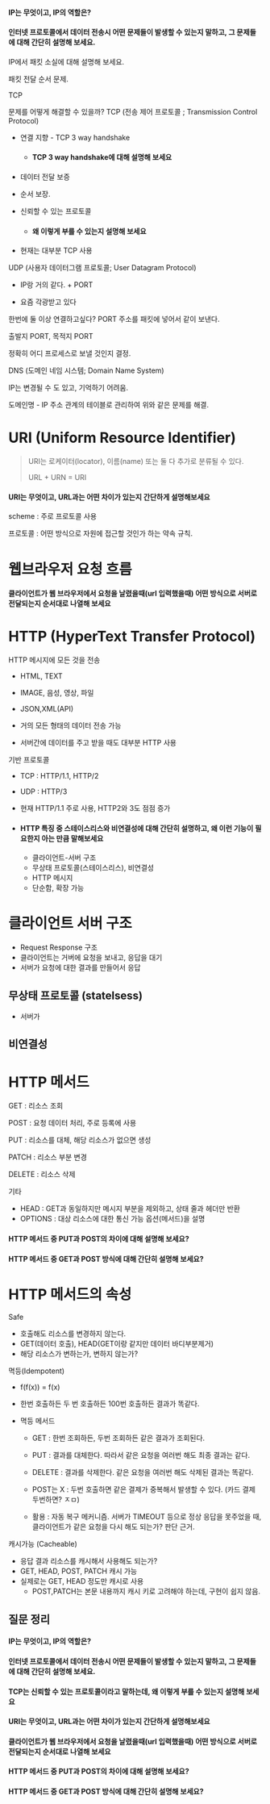 #### IP는 무엇이고, IP의 역할은?



#### 인터넷 프로토콜에서 데이터 전송시 어떤 문제들이 발생할 수 있는지 말하고, 그 문제들에 대해 간단히 설명해 보세요.

IP에서 패킷 소실에 대해 설명해 보세요.

패킷 전달 순서 문제.

TCP

문제를 어떻게 해결할 수 있을까? TCP (전송 제어 프로토콜 ; Transmission Control Protocol)

- 연결 지향 - TCP 3 way handshake

  - #### TCP 3 way handshake에 대해 설명해 보세요

- 데이터 전달 보증

- 순서 보장.

- 신뢰할 수 있는 프로토콜

  - #### 왜 이렇게 부를 수 있는지 설명해 보세요

- 현재는 대부분 TCP 사용



UDP (사용자 데이터그램 프로토콜; User Datagram Protocol)

- IP랑 거의 같다.  + PORT

- 요즘 각광받고 있다





한번에 둘 이상 연결하고싶다? PORT 주소를 패킷에 넣어서 같이 보낸다.

출발지 PORT, 목적지 PORT

정확히 어디 프로세스로 보낼 것인지 결정. 



DNS (도메인 네임 시스템; Domain Name System)

IP는 변경될 수 도 있고, 기억하기 어려움.

도메인명 - IP 주소 관계의 테이블로 관리하여 위와 같은 문제를 해결.





# URI (Uniform Resource Identifier)

> URI는 로케이터(locator), 이름(name) 또는 둘 다 추가로 분류될 수 있다.
>
> URL + URN = URI



#### URI는 무엇이고, URL과는 어떤 차이가 있는지 간단하게 설명해보세요



scheme : 주로 프로토콜 사용

프로토콜 : 어떤 방식으로 자원에 접근할 것인가 하는 약속 규칙.





# 웹브라우저 요청 흐름

#### 클라이언트가 웹 브라우저에서 요청을 날렸을때(url 입력했을때) 어떤 방식으로 서버로 전달되는지 순서대로 나열해 보세요





# HTTP (HyperText Transfer Protocol)

HTTP 메시지에 모든 것을 전송

- HTML, TEXT

- IMAGE, 음성, 영상, 파일
- JSON,XML(API)
- 거의 모든 형태의 데이터 전송 가능
- 서버간에 데이터를 주고 받을 때도 대부분 HTTP 사용



기반 프로토콜

- TCP : HTTP/1.1, HTTP/2

- UDP : HTTP/3

- 현재 HTTP/1.1 주로 사용, HTTP2와 3도 점점 증가

- #### HTTP 특징 중 스테이스리스와 비연결성에 대해 간단히 설명하고, 왜 이런 기능이 필요한지 아는 만큼 말해보세요

  - 클라이언트-서버 구조
  - 무상태 프로토콜(스테이스리스), 비연결성
  - HTTP 메시지
  - 단순함, 확장 가능



# 클라이언트 서버 구조

- Request Response 구조
- 클라이언트는 거버에 요청을 보내고, 응답을 대기
- 서버가 요청에 대한 결과를 만들어서 응답





## 무상태 프로토콜 (statelsess)

- 서버가 



## 비연결성







# HTTP 메서드



GET : 리소스 조회

POST : 요청 데이터 처리, 주로 등록에 사용

PUT : 리소스를 대체, 해당 리소스가 없으면 생성

PATCH : 리소스 부분 변경

DELETE : 리소스 삭제

기타

- HEAD : GET과 동일하지만 메시지 부분을 제외하고, 상태 줄과 헤더만 반환
- OPTIONS : 대상 리소스에 대한 통신 가능 옵션(메서드)을 설명



#### HTTP 메서드 중 PUT과 POST의 차이에 대해 설명해 보세요?

#### HTTP 메서드 중 GET과 POST 방식에 대해 간단히 설명해 보세요?





# HTTP 메서드의 속성

Safe

- 호출해도 리소스를 변경하지 않는다.
- GET(데이터 호출), HEAD(GET이랑 같지만 데이터 바디부분제거)
- 해당 리소스가 변하는가, 변하지 않는가?



멱등(Idempotent)

- f(f(x)) = f(x)

- 한번 호출하든 두 번 호출하든 100번 호출하든 결과가 똑같다.

- 멱등 메서드

  - GET : 한번 조회하든, 두번 조회하든 같은 결과가 조회된다.
  - PUT : 결과를 대체한다. 따라서 같은 요청을 여러번 해도 최종 결과는 같다.
  - DELETE : 결과를 삭제한다. 같은 요청을 여러번 해도 삭제된 결과는 똑같다.
  - POST는 X : 두번 호출하면 같은 결제가 중복해서 발생할 수 있다. (카드 결제 두번하면? ㅈㅁ)

  - 활용 : 자동 복구 메커니즘. 서버가 TIMEOUT 등으로 정상 응답을 못주었을 때, 클라이언트가 같은 요청을 다시 해도 되는가? 판단 근거.



캐시가능 (Cacheable)

- 응답 결과 리소스를 캐시해서 사용해도 되는가?
- GET, HEAD, POST, PATCH 캐시 가능
- 실제로는 GET, HEAD 정도만 캐시로 사용
  - POST,PATCH는 본문 내용까지 캐시 키로 고려해야 하는데, 구현이 쉽지 않음.





## 질문 정리



#### IP는 무엇이고, IP의 역할은?

#### 인터넷 프로토콜에서 데이터 전송시 어떤 문제들이 발생할 수 있는지 말하고, 그 문제들에 대해 간단히 설명해 보세요.

#### 

#### TCP는 신뢰할 수 있는 프로토콜이라고 말하는데, 왜 이렇게 부를 수 있는지 설명해 보세요



#### URI는 무엇이고, URL과는 어떤 차이가 있는지 간단하게 설명해보세요



#### 클라이언트가 웹 브라우저에서 요청을 날렸을때(url 입력했을때) 어떤 방식으로 서버로 전달되는지 순서대로 나열해 보세요



#### 

#### HTTP 메서드 중 PUT과 POST의 차이에 대해 설명해 보세요?

#### HTTP 메서드 중 GET과 POST 방식에 대해 간단히 설명해 보세요?